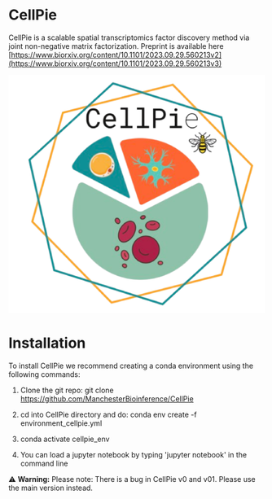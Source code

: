 # CellPie

CellPie is a scalable spatial transcriptomics factor discovery method via joint non-negative matrix factorization. Preprint is available here [https://www.biorxiv.org/content/10.1101/2023.09.29.560213v2](https://www.biorxiv.org/content/10.1101/2023.09.29.560213v3)

![Alt text](cellpie_img.png)

# Installation

To install CellPie we recommend creating a conda environment using the following commands: 

1) Clone the git repo: git clone https://github.com/ManchesterBioinference/CellPie

2) cd into CellPie directory and do: conda env create -f environment_cellpie.yml

3) conda activate cellpie_env

4) You can load a jupyter notebook by typing 'jupyter notebook' in the command line


⚠️ **Warning:** Please note: There is a bug in CellPie v0 and v01. Please use the main version instead.

